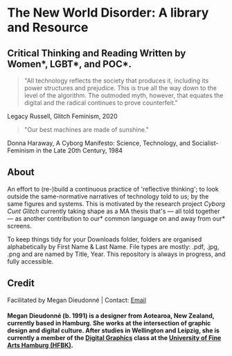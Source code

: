 <h1>The New World Disorder: A library and Resource</h1>
<h2>Critical Thinking and Reading Written by Women*, LGBT*, and POC*.</h2>

>"All technology reflects the society that produces it, including its power structures and prejudice. This is true all the way down to the level of the algorithm. The outmoded myth, however, that equates the digital and the radical continues to prove counterfeit." 
<p>Legacy Russell, Glitch Feminism, 2020</p>

>"Our best machines are made of sunshine." 
<p>Donna Haraway, A Cyborg Manifesto: Science, Technology, and Socialist-Feminism in the Late 20th Century, 1984</p>

<h2>About</h2>
<p>An effort to (re-)build a continuous practice of 'reflective thinking'; to look outside the same-normative narratives of technology told to us; by the same figures and systems. This is motivated by the research project <i>Cyborg Cunt Glitch</i> currently taking shape as a MA thesis that's — all told together — as another contribution to our* common language on and away from our* screens.</p>

<p>To keep things tidy for your Downloads folder, folders are organised alphabetically by First Name & Last Name. File types are mostly: .pdf, .jpg, .png and are named by Title, Year. This repository is always in progress, and fully accessible.</p>

<h2>Credit</h2>
<p>Facilitated by Megan Dieudonné | Contact: <a href="mailto:megan.dieudonne@gmail.com">Email</a></p>
<h4>Megan Dieudonné (b. 1991) is a designer from Aotearoa, New Zealand, currently based in Hamburg. She works at the intersection of graphic design and digital culture. After studies in Wellington and Leipzig, she is currently a member of the <a href="http://www.digitale-grafik.com/">Digital Graphics</a> class at the <a href="https://www.hfbk-hamburg.de/en/">University of Fine Arts Hamburg (HFBK)</a>.</h4>
